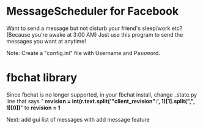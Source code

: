 # MessageScheduler for Facebook
Want to send a message but not disturb your friend's sleep/work etc? (Because you're awake at 3:00 AM) Just use this program to send the messages you want at anytime!

Note: Create a "config.ini" file with Username and Password.

# fbchat library


Since fbchat is no longer supported, in your fbchat install, change _state.py line that says " **revision = int(r.text.split('"client_revision":', 1)[1].split(",", 1)[0])**" to **revision = 1**


Next: add gui list of messages with add message feature

